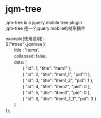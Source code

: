 # jqm-tree
jqm-tree is a jquery mobile tree plugin<BR>
jqm-tree 是一个jquery mobile的树形插件

example(使用说明):<BR>
$("#tree").jqmtree({<BR>
　　title : 'Items',<BR>
　　collapsed: false,<BR>
　　data: [<BR>
　　　　{ "id": 1, "title": "item1" },<BR>
　　　　{ "id": 2, "title": "item1_1", "pid":1 },<BR>
　　　　{ "id": 3, "title": "item1_2", "pid": 1 },<BR>
　　　　{ "id": 4, "title": "item2", "pid": 0 },<BR>
　　　　{ "id": 5, "title": "item3", "pid": 0 },<BR>
　　　　{ "id": 6, "title": "item1_2_1", "pid": 3 }<BR>
　　]<BR>
});
